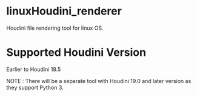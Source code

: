 # linuxHoudini_renderer
Houdini file rendering tool for linux OS.

# Supported Houdini Version
Earlier to Houdini 18.5

NOTE : There will be a separate tool with Houdini 19.0 and later version as they support Python 3.
